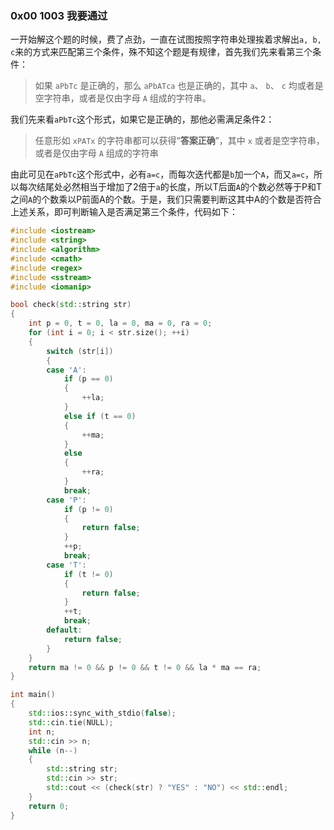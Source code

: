 ### 0x00 **1003** 我要通过

一开始解这个题的时候，费了点劲，一直在试图按照字符串处理挨着求解出`a, b, c`来的方式来匹配第三个条件，殊不知这个题是有规律，首先我们先来看第三个条件：

> 如果 `aPbTc` 是正确的，那么 `aPbATca` 也是正确的，其中 `a`、 `b`、 `c` 均或者是空字符串，或者是仅由字母 `A` 组成的字符串。

我们先来看`aPbTc`这个形式，如果它是正确的，那他必需满足条件2：

> 任意形如 `xPATx` 的字符串都可以获得“**答案正确**”，其中 `x` 或者是空字符串，或者是仅由字母 `A` 组成的字符串

由此可见在`aPbTc`这个形式中，必有`a=c`，而每次迭代都是`b`加一个`A`，而又`a=c`，所以每次结尾处必然相当于增加了2倍于`a`的长度，所以T后面`A`的个数必然等于P和T之间`A`的个数乘以P前面A的个数。于是，我们只需要判断这其中A的个数是否符合上述关系，即可判断输入是否满足第三个条件，代码如下：

```cpp
#include <iostream>
#include <string>
#include <algorithm>
#include <cmath>
#include <regex>
#include <sstream>
#include <iomanip>

bool check(std::string str)
{
    int p = 0, t = 0, la = 0, ma = 0, ra = 0;
    for (int i = 0; i < str.size(); ++i)
    {
        switch (str[i])
        {
        case 'A':
            if (p == 0)
            {
                ++la;
            }
            else if (t == 0)
            {
                ++ma;
            }
            else
            {
                ++ra;
            }
            break;
        case 'P':
            if (p != 0)
            {
                return false;
            }
            ++p;
            break;
        case 'T':
            if (t != 0)
            {
                return false;
            }
            ++t;
            break;
        default:
            return false;
        }
    }
    return ma != 0 && p != 0 && t != 0 && la * ma == ra;
}

int main()
{
    std::ios::sync_with_stdio(false);
    std::cin.tie(NULL);
    int n;
    std::cin >> n;
    while (n--)
    {
        std::string str;
        std::cin >> str;
        std::cout << (check(str) ? "YES" : "NO") << std::endl;
    }
    return 0;
}
```


